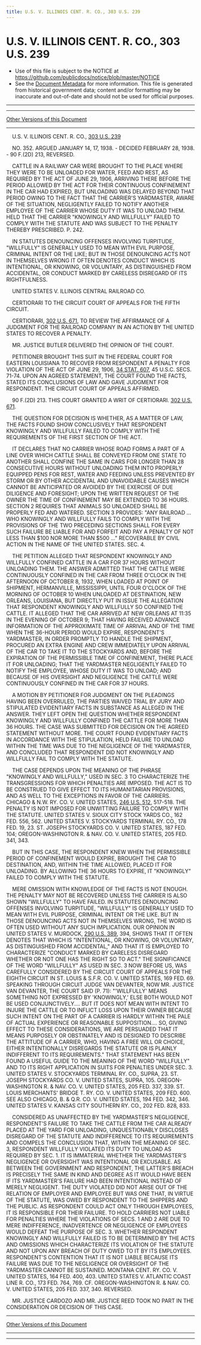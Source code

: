 ```yaml
---
title: U.S. V. ILLINOIS CENT. R. CO., 303 U.S. 239
---
```


# U.S. V. ILLINOIS CENT. R. CO., 303 U.S. 239

* Use of this file is subject to the NOTICE at https://github.com/publicdocs/notice/blob/master/NOTICE
* See the [Document Metadata](../../../index.md) for more information.
  This file is generated from historical government data; content and/or formatting may be inaccurate and out-of-date and should not be used for official purposes.

----------
----------

[Other Versions of this Document](https://publicdocs.github.io/go/links?ns=uslm-x&ref=%2Fus%2Fcourts%2Fscotus%2FusReporter%2F303%2F239)

----------

    U.S. V. ILLINOIS CENT. R. CO., [303 U.S. 239][/us/courts/scotus/usReporter/303/239]

    NO. 352.  ARGUED JANUARY 14, 17, 1938.  - DECIDED FEBRUARY 28, 1938.  - 90 F.(2D) 213, REVERSED.

    CATTLE IN A RAILWAY CAR WERE BROUGHT TO THE PLACE WHERE THEY WERE TO BE UNLOADED FOR WATER, FEED AND REST, AS REQUIRED BY THE ACT OF JUNE 29, 1906, ARRIVING THERE BEFORE THE PERIOD ALLOWED BY THE ACT FOR THEIR CONTINUOUS CONFINEMENT IN THE CAR HAD EXPIRED, BUT UNLOADING WAS DELAYED BEYOND THAT PERIOD OWING TO THE FACT THAT THE CARRIER'S YARDMASTER, AWARE OF THE SITUATION, NEGLIGENTLY FAILED TO NOTIFY ANOTHER EMPLOYEE OF THE CARRIER WHOSE DUTY IT WAS TO UNLOAD THEM.  HELD THAT THE CARRIER "KNOWINGLY AND WILLFULLY" FAILED TO COMPLY WITH THE STATUTE AND WAS SUBJECT TO THE PENALTY THEREBY PRESCRIBED.  P. 242.

    IN STATUTES DENOUNCING OFFENSES INVOLVING TURPITUDE, "WILLFULLY" IS GENERALLY USED TO MEAN WITH EVIL PURPOSE, CRIMINAL INTENT OR THE LIKE; BUT IN THOSE DENOUNCING ACTS NOT IN THEMSELVES WRONG IT OFTEN DENOTES CONDUCT WHICH IS INTENTIONAL, OR KNOWING, OR VOLUNTARY, AS DISTINGUISHED FROM ACCIDENTAL, OR CONDUCT MARKED BY CARELESS DISREGARD OF ITS RIGHTFULNESS.

    UNITED STATES V. ILLINOIS CENTRAL RAILROAD CO.

    CERTIORARI TO THE CIRCUIT COURT OF APPEALS FOR THE FIFTH CIRCUIT.

    CERTIORARI, [302 U.S. 671][/us/courts/scotus/usReporter/302/671], TO REVIEW THE AFFIRMANCE OF A JUDGMENT FOR THE RAILROAD COMPANY IN AN ACTION BY THE UNITED STATES TO RECOVER A PENALTY.

    MR. JUSTICE BUTLER DELIVERED THE OPINION OF THE COURT.

    PETITIONER BROUGHT THIS SUIT IN THE FEDERAL COURT FOR EASTERN LOUISIANA TO RECOVER FROM RESPONDENT A PENALTY FOR VIOLATION OF THE ACT OF JUNE 29, 1906, [34 STAT. 607][/us/stat/34/607], 45 U.S.C. SECS. 71-74.  UPON AN AGREED STATEMENT, THE COURT FOUND THE FACTS, STATED ITS CONCLUSIONS OF LAW AND GAVE JUDGMENT FOR RESPONDENT.  THE CIRCUIT COURT OF APPEALS AFFIRMED.

    90 F.(2D) 213.  THIS COURT GRANTED A WRIT OF CERTIORARI.  [302 U.S. 671][/us/courts/scotus/usReporter/302/671].

    THE QUESTION FOR DECISION IS WHETHER, AS A MATTER OF LAW, THE FACTS FOUND SHOW CONCLUSIVELY THAT RESPONDENT KNOWINGLY AND WILLFULLY FAILED TO COMPLY WITH THE REQUIREMENTS OF THE FIRST SECTION OF THE ACT.

    IT DECLARES THAT NO CARRIER WHOSE ROAD FORMS A PART OF A LINE OVER WHICH CATTLE SHALL BE CONVEYED FROM ONE STATE TO ANOTHER SHALL CONFINE THE SAME IN CARS FOR LONGER THAN 28 CONSECUTIVE HOURS WITHOUT UNLOADING THEM INTO PROPERLY EQUIPPED PENS FOR REST, WATER AND FEEDING UNLESS PREVENTED BY STORM OR BY OTHER ACCIDENTAL AND UNAVOIDABLE CAUSES WHICH CANNOT BE ANTICIPATED OR AVOIDED BY THE EXERCISE OF DUE DILIGENCE AND FORESIGHT; UPON THE WRITTEN REQUEST OF THE OWNER THE TIME OF CONFINEMENT MAY BE EXTENDED TO 36 HOURS.  SECTION 2 REQUIRES THAT ANIMALS SO UNLOADED SHALL BE PROPERLY FED AND WATERED.  SECTION 3 PROVIDES:  "ANY RAILROAD  ...  WHO KNOWINGLY AND WILLFULLY FAILS TO COMPLY WITH THE PROVISIONS OF THE TWO PRECEDING SECTIONS SHALL FOR EVERY SUCH FAILURE BE LIABLE FOR AND FORFEIT AND PAY A PENALTY OF NOT LESS THAN $100 NOR MORE THAN $500  ..."  RECOVERABLE BY CIVIL ACTION IN THE NAME OF THE UNITED STATES.  SEC. 4.

    THE PETITION ALLEGED THAT RESPONDENT KNOWINGLY AND WILLFULLY CONFINED CATTLE IN A CAR FOR 37 HOURS WITHOUT UNLOADING THEM.  THE ANSWER ADMITTED THAT THE CATTLE WERE CONTINUOUSLY CONFINED IN THE CAR FROM THREE O'CLOCK IN THE AFTERNOON OF OCTOBER 8, 1932, WHEN LOADED AT POINT OF SHIPMENT, HERMANVILLE, MISSISSIPPI, UNTIL FOUR O'CLOCK OF THE MORNING OF OCTOBER 10 WHEN UNLOADED AT DESTINATION, NEW ORLEANS, LOUISIANA, BUT DIRECTLY PUT IN ISSUE THE ALLEGATION THAT RESPONDENT KNOWINGLY AND WILLFULLY SO CONFINED THE CATTLE.  IT ALLEGED THAT THE CAR ARRIVED AT NEW ORLEANS AT 11:35 IN THE EVENING OF OCTOBER 9; THAT HAVING RECEIVED ADVANCE INFORMATION OF THE APPROXIMATE TIME OF ARRIVAL AND OF THE TIME WHEN THE 36-HOUR PERIOD WOULD EXPIRE, RESPONDENT'S YARDMASTER, IN ORDER PROMPTLY TO HANDLE THE SHIPMENT, PROCURED AN EXTRA ENGINE AND CREW IMMEDIATELY UPON ARRIVAL OF THE CAR TO TAKE IT TO THE STOCKYARDS AND, BEFORE THE EXPIRATION OF THE PERMISSIBLE TIME OF CONFINEMENT, THERE PLACE IT FOR UNLOADING; THAT THE YARDMASTER NEGLIGENTLY FAILED TO NOTIFY THE EMPLOYEE, WHOSE DUTY IT WAS TO UNLOAD; AND BECAUSE OF HIS OVERSIGHT AND NEGLIGENCE THE CATTLE WERE CONTINUOUSLY CONFINED IN THE CAR FOR 37 HOURS.

    A MOTION BY PETITIONER FOR JUDGMENT ON THE PLEADINGS HAVING BEEN OVERRULED, THE PARTIES WAIVED TRIAL BY JURY AND STIPULATED EVIDENTIARY FACTS IN SUBSTANCE AS ALLEGED IN THE ANSWER.  THEY LEFT OPEN THE QUESTION WHETHER RESPONDENT KNOWINGLY AND WILLFULLY CONFINED THE CATTLE FOR MORE THAN 36 HOURS.  THE CASE WAS SUBMITTED FOR DECISION ON THE AGREED STATEMENT WITHOUT MORE.  THE COURT FOUND EVIDENTIARY FACTS IN ACCORDANCE WITH THE STIPULATION, HELD FAILURE TO UNLOAD WITHIN THE TIME WAS DUE TO THE NEGLIGENCE OF THE YARDMASTER, AND CONCLUDED THAT RESPONDENT DID NOT KNOWINGLY AND WILLFULLY FAIL TO COMPLY WITH THE STATUTE.

    THE CASE DEPENDS UPON THE MEANING OF THE PHRASE "KNOWINGLY AND WILLFULLY," USED IN SEC. 3 TO CHARACTERIZE THE TRANSGRESSIONS FOR WHICH PENALTIES ARE IMPOSED.  THE ACT IS TO BE CONSTRUED TO GIVE EFFECT TO ITS HUMANITARIAN PROVISIONS, AND AS WELL TO THE EXCEPTIONS IN FAVOR OF THE CARRIERS.  CHICAGO & N.W. RY. CO. V. UNITED STATES, [246 U.S. 512][/us/courts/scotus/usReporter/246/512], 517-518.  THE PENALTY IS NOT IMPOSED FOR UNWITTING FAILURE TO COMPLY WITH THE STATUTE.  UNITED STATES V. SIOUX CITY STOCK YARDS CO., 162 FED. 556, 562.  UNITED STATES V. STOCKYARDS TERMINAL RY. CO., 178 FED. 19, 23.  ST. JOSEPH STOCKYARDS CO. V. UNITED STATES, 187 FED. 104; OREGON-WASHINGTON R. & NAV. CO. V. UNITED STATES, 205 FED. 341, 343.

    BUT IN THIS CASE, THE RESPONDENT KNEW WHEN THE PERMISSIBLE PERIOD OF CONFINEMENT WOULD EXPIRE, BROUGHT THE CAR TO DESTINATION, AND, WITHIN THE TIME ALLOWED, PLACED IT FOR UNLOADING.  BY ALLOWING THE 36 HOURS TO EXPIRE, IT "KNOWINGLY" FAILED TO COMPLY WITH THE STATUTE.

    MERE OMISSION WITH KNOWLEDGE OF THE FACTS IS NOT ENOUGH.  THE PENALTY MAY NOT BE RECOVERED UNLESS THE CARRIER IS ALSO SHOWN "WILLFULLY" TO HAVE FAILED.  IN STATUTES DENOUNCING OFFENSES INVOLVING TURPITUDE, "WILLFULLY" IS GENERALLY USED TO MEAN WITH EVIL PURPOSE, CRIMINAL INTENT OR THE LIKE.  BUT IN THOSE DENOUNCING ACTS NOT IN THEMSELVES WRONG, THE WORD IS OFTEN USED WITHOUT ANY SUCH IMPLICATION.  OUR OPINION IN UNITED STATES V. MURDOCK, [290 U.S. 389][/us/courts/scotus/usReporter/290/389], 394, SHOWS THAT IT OFTEN DENOTES THAT WHICH IS "INTENTIONAL, OR KNOWING, OR VOLUNTARY, AS DISTINGUISHED FROM ACCIDENTAL," AND THAT IT IS EMPLOYED TO CHARACTERIZE "CONDUCT MARKED BY CARELESS DISREGARD WHETHER OR NOT ONE HAS THE RIGHT SO TO ACT."  THE SIGNIFICANCE OF THE WORD "WILLFULLY" AS USED IN SEC. 3 NOW BEFORE US, WAS CAREFULLY CONSIDERED BY THE CIRCUIT COURT OF APPEALS FOR THE EIGHTH CIRCUIT IN ST. LOUIS & S.F.R. CO. V. UNITED STATES, 169 FED. 69.  SPEAKING THROUGH CIRCUIT JUDGE VAN DEVANTER, NOW MR. JUSTICE VAN DEVANTER, THE COURT SAID (P. 71):  "'WILLFULLY' MEANS SOMETHING NOT EXPRESSED BY 'KNOWINGLY,' ELSE BOTH WOULD NOT BE USED CONJUNCTIVELY.... BUT IT DOES NOT MEAN WITH INTENT TO INJURE THE CATTLE OR TO INFLICT LOSS UPON THEIR OWNER BECAUSE SUCH INTENT ON THE PART OF A CARRIER IS HARDLY WITHIN THE PALE OF ACTUAL EXPERIENCE OR REASONABLE SUPPOSITION....  SO, GIVING EFFECT TO THESE CONSIDERATIONS, WE ARE PERSUADED THAT IT MEANS PURPOSELY OR OBSTINATELY AND IS DESIGNED TO DESCRIBE THE ATTITUDE OF A CARRIER, WHO, HAVING A FREE WILL OR CHOICE, EITHER INTENTIONALLY DISREGARDS THE STATUTE OR IS PLAINLY INDIFFERENT TO ITS REQUIREMENTS."  THAT STATEMENT HAS BEEN FOUND A USEFUL GUIDE TO THE MEANING OF THE WORD "WILLFULLY" AND TO ITS RIGHT APPLICATION IN SUITS FOR PENALTIES UNDER SEC. 3.  UNITED STATES V. STOCKYARDS TERMINAL RY. CO., SUPRA, 23.  ST. JOSEPH STOCKYARDS CO. V. UNITED STATES, SUPRA, 105.  OREGON-WASHINGTON R. & NAV. CO. V. UNITED STATES, 205 FED. 337, 339.  ST. LOUIS MERCHANTS' BRIDGE T. RY. CO. V. UNITED STATES, 209 FED. 600.  SEE ALSO CHICAGO, B. & Q.R. CO. V. UNITED STATES, 194 FED. 342, 346.  UNITED STATES V. KANSAS CITY SOUTHERN RY. CO., 202 FED. 828, 833.

    CONSIDERED AS UNAFFECTED BY THE YARDMASTER'S NEGLIGENCE, RESPONDENT'S FAILURE TO TAKE THE CATTLE FROM THE CAR ALREADY PLACED AT THE YARD FOR UNLOADING, UNQUESTIONABLY DISCLOSES DISREGARD OF THE STATUTE AND INDIFFERENCE TO ITS REQUIREMENTS AND COMPELS THE CONCLUSION THAT, WITHIN THE MEANING OF SEC. 3, RESPONDENT WILLFULLY VIOLATED ITS DUTY TO UNLOAD AS REQUIRED BY SEC. 1.  IT IS IMMATERIAL WHETHER THE YARDMASTER'S NEGLIGENCE OR OVERSIGHT WAS INTENTIONAL OR EXCUSABLE.  AS BETWEEN THE GOVERNMENT AND RESPONDENT, THE LATTER'S BREACH IS PRECISELY THE SAME IN KIND AND DEGREE AS IT WOULD HAVE BEEN IF ITS YARDMASTER'S FAILURE HAD BEEN INTENTIONAL INSTEAD OF MERELY NEGLIGENT.  THE DUTY VIOLATED DID NOT ARISE OUT OF THE RELATION OF EMPLOYER AND EMPLOYEE BUT WAS ONE THAT, IN VIRTUE OF THE STATUTE, WAS OWED BY RESPONDENT TO THE SHIPPERS AND THE PUBLIC.  AS RESPONDENT COULD ACT ONLY THROUGH EMPLOYEES, IT IS RESPONSIBLE FOR THEIR FAILURE.  TO HOLD CARRIERS NOT LIABLE FOR PENALTIES WHERE THE VIOLATIONS OF SECS. 1 AND 2 ARE DUE TO MERE INDIFFERENCE, INADVERTENCE OR NEGLIGENCE OF EMPLOYEES WOULD DEFEAT THE PURPOSE OF SEC. 3.  WHETHER RESPONDENT KNOWINGLY AND WILLFULLY FAILED IS TO BE DETERMINED BY THE ACTS AND OMISSIONS WHICH CHARACTERIZE ITS VIOLATION OF THE STATUTE AND NOT UPON ANY BREACH OF DUTY OWED TO IT BY ITS EMPLOYEES.  RESPONDENT'S CONTENTION THAT IT IS NOT LIABLE BECAUSE ITS FAILURE WAS DUE TO THE NEGLIGENCE OR OVERSIGHT OF THE YARDMASTER CANNOT BE SUSTAINED.  MONTANA CENT. RY. CO. V. UNITED STATES, 164 FED. 400, 403.  UNITED STATES V. ATLANTIC COAST LINE R. CO., 173 FED. 764, 769.  CF. OREGON-WASHINGTON R. & NAV. CO. V. UNITED STATES, 205 FED. 337, 340.  REVERSED.

    MR. JUSTICE CARDOZO AND MR. JUSTICE REED TOOK NO PART IN THE CONSIDERATION OR DECISION OF THIS CASE.

----------

[Other Versions of this Document](https://publicdocs.github.io/go/links?ns=uslm-x&ref=%2Fus%2Fcourts%2Fscotus%2FusReporter%2F303%2F239)

----------
----------

[/us/courts/scotus/usReporter/303/239]: https://publicdocs.github.io/go/links?ns=uslm-x&ref=%2Fus%2Fcourts%2Fscotus%2FusReporter%2F303%2F239
[/us/courts/scotus/usReporter/302/671]: https://publicdocs.github.io/go/links?ns=uslm-x&ref=%2Fus%2Fcourts%2Fscotus%2FusReporter%2F302%2F671
[/us/stat/34/607]: https://publicdocs.github.io/go/links?ns=uslm&ref=%2Fus%2Fstat%2F34%2F607
[/us/courts/scotus/usReporter/302/671]: https://publicdocs.github.io/go/links?ns=uslm-x&ref=%2Fus%2Fcourts%2Fscotus%2FusReporter%2F302%2F671
[/us/courts/scotus/usReporter/246/512]: https://publicdocs.github.io/go/links?ns=uslm-x&ref=%2Fus%2Fcourts%2Fscotus%2FusReporter%2F246%2F512
[/us/courts/scotus/usReporter/290/389]: https://publicdocs.github.io/go/links?ns=uslm-x&ref=%2Fus%2Fcourts%2Fscotus%2FusReporter%2F290%2F389


